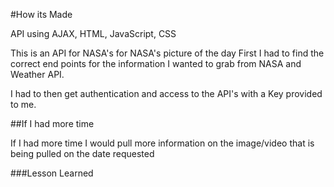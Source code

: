 #How its Made

API using AJAX, HTML, JavaScript, CSS

This is an API for NASA's for NASA's picture of the day
First I had to find the correct end points for the information I wanted to grab from NASA and Weather API.

I had to then get authentication and access to the API's with a Key provided to me.



##If I had more time

If I had more time I would pull more information on the image/video that is being pulled on the date requested

###Lesson Learned
